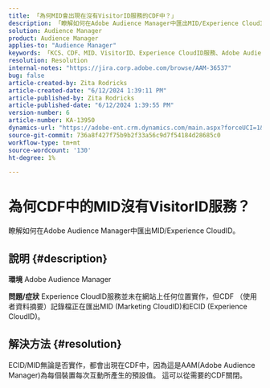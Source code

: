 ```yaml
---
title: 「為何MID會出現在沒有VisitorID服務的CDF中？」
description: 「瞭解如何在Adobe Audience Manager中匯出MID/Experience CloudID。」
solution: Audience Manager
product: Audience Manager
applies-to: "Audience Manager"
keywords: 「KCS、CDF、MID、VisitorID、Experience CloudID服務、Adobe Audience Manager、AAM」
resolution: Resolution
internal-notes: "https://jira.corp.adobe.com/browse/AAM-36537"
bug: false
article-created-by: Zita Rodricks
article-created-date: "6/12/2024 1:39:11 PM"
article-published-by: Zita Rodricks
article-published-date: "6/12/2024 1:39:55 PM"
version-number: 6
article-number: KA-13950
dynamics-url: "https://adobe-ent.crm.dynamics.com/main.aspx?forceUCI=1&pagetype=entityrecord&etn=knowledgearticle&id=c45cca21-c128-ef11-840b-000d3a372703"
source-git-commit: 736a8f427f75b9b2f33a56c9d7f54184d28685c0
workflow-type: tm+mt
source-wordcount: '130'
ht-degree: 1%

---
```


# 為何CDF中的MID沒有VisitorID服務？


瞭解如何在Adobe Audience Manager中匯出MID/Experience CloudID。

## 說明 {#description}


<b>環境</b>
Adobe Audience Manager

<b>問題/症狀</b>
Experience CloudID服務並未在網站上任何位置實作，但CDF （使用者資料摘要）記錄檔正在匯出MID (Marketing CloudID)和ECID (Experience CloudID)。


## 解決方法 {#resolution}


ECID/MID無論是否實作，都會出現在CDF中，因為這是AAM(Adobe Audience Manager)為每個裝置每次互動所產生的預設值。 這可以從需要的CDF關閉。
